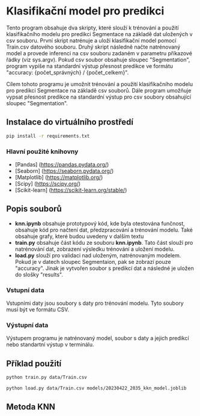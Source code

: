 # Klasifikační model pro predikci

Tento program obsahuje dva skripty, které slouží k trénování a použití klasifikačního modelu pro predikci Segmentace na základě dat uložených v csv souboru. První skript natrénuje a uloží klasifikační model pomocí Train.csv datového souboru. Druhý skript následně načte natrénovaný model a provede inferenci na csv souboru zadaném v parametru příkazové řádky (viz sys.argv). Pokud csv soubor obsahuje sloupec "Segmentation", program vypíše na standardní výstup přesnost predikce ve formátu "accuracy: {počet_správných} / {počet_celkem}".

Cílem tohoto programu je umožnit trénování a použití klasifikačního modelu pro predikci Segmentace na základě csv souborů. Dále program umožňuje vypsat přesnost predikce na standardní výstup pro csv soubory obsahující sloupec "Segmentation".

## Instalace do virtuálního prostředí

```bash
pip install -r requirements.txt
```

### Hlavní použité knihovny

* [Pandas] (https://pandas.pydata.org/)
* [Seaborn] (https://seaborn.pydata.org/)
* [Matplotlib] (https://matplotlib.org/)
* [Scipy] (https://scipy.org/)
* [Scikit-learn] (https://scikit-learn.org/stable/)

## Popis souborů

* __knn.ipynb__ obsahuje prototypový kód, kde byla otestována funčnost,  obsahuje kód pro načtení dat, předzpracování a trénování modelu. Také obsahuje grafy, které budou uvedeny v dalším textu
* __train.py__ obsahuje část kódu ze souboru __knn.ipynb__. Tato část slouží pro natrénování dat, zobrazení výsledku trénování a uložení modelu.
* __load.py__ slouží pro validaci nad uloženým, natrénovaným modelem. Pokud je v datech sloupec Segmentaion, pak se zobrazí pouze "accuracy". Jinak je vytvořen soubor s predikcí dat a následné je uložen do slošky "results".

### Vstupní data

Vstupními daty jsou soubory s daty pro trénování modelu. Tyto soubory musí být ve formátu CSV.

### Výstupní data

Výstupem programu je natrénovaný model, soubor s daty a jejich predikcí nebo standartní výstup v terminálu.

## Příklad použití

```bash
python train.py data/Train.csv
```

```bash
python load.py data/Train.csv models/20230422_2035_kkn_model.joblib
```

## Metoda KNN


